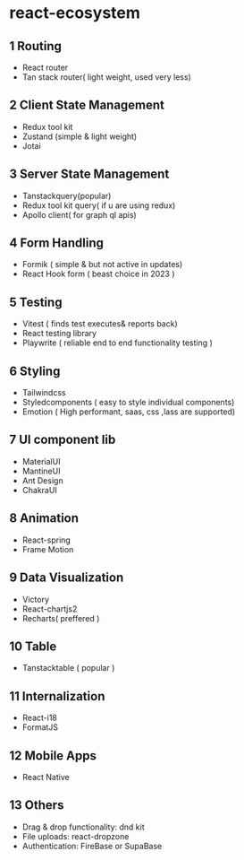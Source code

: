 # react-ecosystem

## 1 Routing
- React router
- Tan stack router( light weight, used very less)
## 2 Client State Management
- Redux tool kit
- Zustand (simple & light weight)
- Jotai
## 3 Server State Management
- Tanstackquery(popular)
- Redux tool kit query( if u are using redux)
- Apollo client( for graph ql apis)
## 4 Form Handling
- Formik ( simple & but not active in updates)
- React Hook form ( beast choice in 2023 )
## 5 Testing
- Vitest ( finds test executes& reports back)
- React testing library 
- Playwrite ( reliable end to end functionality testing )
## 6 Styling
- Tailwindcss
- Styledcomponents ( easy to style individual components)
- Emotion ( High performant, saas, css ,lass are supported)
## 7 UI component lib
- MaterialUI
- MantineUI
- Ant Design
- ChakraUI
## 8 Animation
- React-spring
- Frame Motion
## 9 Data Visualization
- Victory
- React-chartjs2
- Recharts( preffered )
## 10 Table
- Tanstacktable ( popular )
## 11 Internalization
- React-i18
- FormatJS
## 12 Mobile Apps
- React Native
## 13 Others
- Drag & drop functionality: dnd kit
- File uploads: react-dropzone
- Authentication: FireBase or SupaBase

